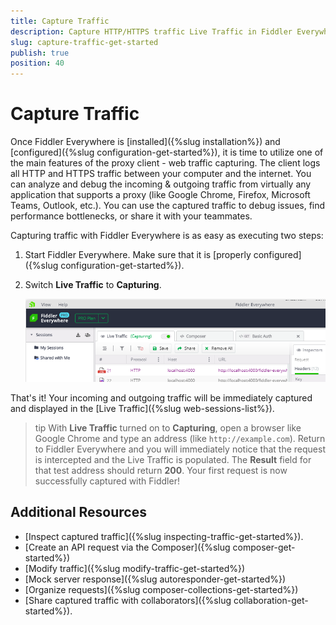 ```yaml
---
title: Capture Traffic
description: Capture HTTP/HTTPS traffic Live Traffic in Fiddler Everywhere for macOS, Windows, and Linux. 
slug: capture-traffic-get-started
publish: true
position: 40
---
```


# Capture Traffic

Once Fiddler Everywhere is [installed]({%slug installation%}) and [configured]({%slug configuration-get-started%}), it is time to utilize one of the main features of the proxy client - web traffic capturing. The client logs all HTTP and HTTPS traffic between your computer and the internet. You can analyze and debug the incoming & outgoing traffic from virtually any application that supports a proxy (like Google Chrome, Firefox, Microsoft Teams, Outlook, etc.). You can use the captured traffic to debug issues, find performance bottlenecks, or share it with your teammates.

Capturing traffic with Fiddler Everywhere is as easy as executing two steps:

1. Start Fiddler Everywhere. Make sure that it is [properly configured]({%slug configuration-get-started%}).

2. Switch **Live Traffic** to **Capturing**. 

    ![Enabling Live Traffic](../images/livetraffic/websessions/websessions-live-traffic-capturing.png)

That's it! Your incoming and outgoing traffic will be immediately captured and displayed in the [Live Traffic]({%slug web-sessions-list%}).

>tip With **Live Traffic** turned on to **Capturing**, open a browser like Google Chrome and type an address (like `http://example.com`). Return to Fiddler Everywhere and you will immediately notice that the request is intercepted and the Live Traffic is populated. The **Result** field for that test address should return **200**. Your first request is now successfully captured with Fiddler!

## Additional Resources

- [Inspect captured traffic]({%slug inspecting-traffic-get-started%}).
- [Create an API request via the Composer]({%slug composer-get-started%})
- [Modify traffic]({%slug modify-traffic-get-started%})
- [Mock server response]({%slug autoresponder-get-started%})
- [Organize requests]({%slug composer-collections-get-started%})
- [Share captured traffic with collaborators]({%slug collaboration-get-started%}).
